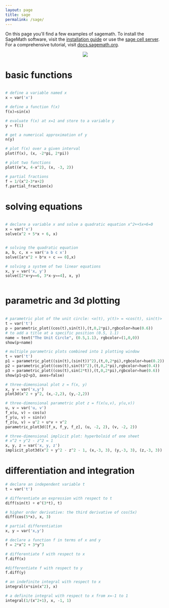```yaml
---
layout: page
title: sage
permalink: /sage/
---
```


On this page you'll find a few examples of sagemath. To install the SageMath software, visit the <a href="https://doc.sagemath.org/html/en/installation/index.html" target="_blank"> installation guide</a> or use the <a href="https://sagecell.sagemath.org/" target="_blank">sage cell server</a>. For a comprehensive tutorial, visit <a href="https://doc.sagemath.org/html/en/tutorial/" target="_blank"> docs.sagemath.org</a>. 

<p align="center"><img src="../img/site/mvc.png" border="0"> </p>

# basic functions

```python

# define a variable named x
x = var('x')

# define a function f(x)
f(x)=sin(x)

# evaluate f(x) at x=1 and store to a variable y
y = f(1)

# get a numerical approximation of y
n(y)

# plot f(x) over a given interval
plot(f(x), (x, -2*pi, 2*pi))

# plot two functions
plot((e^x, 4-x^2), (x, -3, 2))

# partial fractions
f = 1/(x^2-3*x+2)
f.partial_fraction(x)

``` 


# solving equations

```python

# declare a variable x and solve a quadratic equation x^2++5x+6=0
x = var('x')
solve(x^2 + 5*x + 6, x)


# solving the quadratic equation
a, b, c, x = var('a b c x')
solve([a*x^2 + b*x + c == 0],x)

# solving a system of two linear equations
x, y = var('x, y')
solve([2*x+y==6, 3*x-y==4], x, y)



``` 


# parametric and 3d plotting

```python

# parametric plot of the unit circle: <x(t), y(t)> = <cos(t), sin(t)>
t = var('t')
p = parametric_plot((cos(t),sin(t)),(t,0,2*pi),rgbcolor=hue(0.6))
# to add a title at a specific position (0.5, 1.1)
name = text("The Unit Circle", (0.5,1.1), rgbcolor=(1,0,0))
show(p+name)

# multiple parametric plots combined into 1 plotting window
t = var('t')
p1 = parametric_plot((sin(t),(sin(t))^2),(t,0,2*pi),rgbcolor=hue(0.2))
p2 = parametric_plot((cos(t),sin(t)^2),(t,0,2*pi),rgbcolor=hue(0.4))
p3 = parametric_plot((cos(t),sin(2*t)),(t,0,2*pi),rgbcolor=hue(0.6))
show(p1+p2+p3, axes=false)

# three-dimensional plot z = f(x, y)
x, y = var('x,y')
plot3d(x^2 + y^2, (x,-2,2), (y,-2,2))

# three-dimensional parametric plot z = f(x(u,v), y(u,v))
u, v = var('u, v')
f_x(u, v) = cos(u)
f_y(u, v) = sin(v)
f_z(u, v) = u^2 + u*v + v^2
parametric_plot3d([f_x, f_y, f_z], (u, -2, 2), (v, -2, 2))

# three-dimensional implicit plot: hyperboloid of one sheet
# x^2 + y^2 - z^2 = 1
x, y, z = var('x, y, z')
implicit_plot3d(x^2 + y^2 - z^2 - 1, (x,-3, 3), (y,-3, 3), (z,-3, 3))

```

# differentiation and integration

```python
# declare an independent variable t
t = var('t')

# differentiate an expression with respect to t
diff(sin(t) + e^(3*t), t)

# higher order derivative: the third derivative of cos(5x)
diff(cos(5*x), x, 3)

# partial differentiation
x, y = var('x,y')

# declare a function f in terms of x and y
f = 2*x^2 + 3*y^3

# differentiate f with respect to x
f.diff(x)

#differentiate f with respect to y
f.diff(y)

# an indefinite integral with respect to x
integral(x*sin(x^2), x)

# a definite integral with respect to x from x=-1 to 1
integral(1/(x^2+1), x, -1, 1)

```
